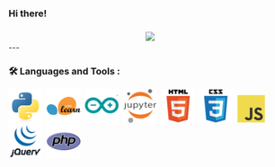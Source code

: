 ### Hi there!
### 

<div id="header" align="center">
  <img src="https://giphy.com/gifs/Pluralsight-computer-technology-coding-L1R1tvI9svkIWwpVYr" width="100"/>
</div>
---

### :hammer_and_wrench: Languages and Tools :
<div>
  <img src = "https://github.com/devicons/devicon/blob/master/icons/python/python-original.svg" title="Java" alt="Java" width="60" height="60"/>&nbsp;  
  <img src = "https://github.com/devicons/devicon/blob/master/icons/scikitlearn/scikitlearn-original.svg" title="Java" alt="Java" width="60" height="60"/>&nbsp;  
  <img src = "https://github.com/devicons/devicon/blob/master/icons/arduino/arduino-original.svg" title="Java" alt="Java" width="60" height="60"/>&nbsp;
  <img src = "https://github.com/devicons/devicon/blob/master/icons/jupyter/jupyter-original-wordmark.svg" title="Java" alt="Java" width="60" height="60"/>&nbsp;
  <img src = "https://github.com/devicons/devicon/blob/master/icons/html5/html5-original-wordmark.svg" title="Java" alt="Java" width="60" height="60"/>&nbsp;
  <img src = "https://github.com/devicons/devicon/blob/master/icons/css3/css3-original-wordmark.svg" title="Java" alt="Java" width="60" height="60"/>&nbsp;
  <img src = "https://github.com/devicons/devicon/blob/master/icons/javascript/javascript-original.svg" title="Java" alt="Java" width="50" height="50"/>&nbsp;
  <img src = "https://github.com/devicons/devicon/blob/master/icons/jquery/jquery-original-wordmark.svg" title="Java" alt="Java" width="60" height="60"/>&nbsp;
  <img src = "https://github.com/devicons/devicon/blob/master/icons/php/php-original.svg" title="Java" alt="Java" width="60" height="60"/>
 
</div>
